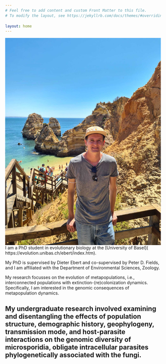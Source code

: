 ```yaml
---
# Feel free to add content and custom Front Matter to this file.
# To modify the layout, see https://jekyllrb.com/docs/themes/#overriding-theme-defaults

layout: home
---
```


<img align="left" width="504" height="672" src="pngs/me.png">
I am a PhD student in evolutionary biology at the [University of Basel]( https://evolution.unibas.ch/ebert/index.htm).  
  
My PhD is supervised by Dieter Ebert and co-supervised by Peter D. Fields, and I am affiliated with the Department of Environmental Sciences, Zoology.  
  
My research focusses on the evolution of metapopulations, i.e., interconnected populations with extinction-(re)colonization dynamics. Specifically, I am interested in the genomic consequences of metapopulation dynamics. 

My undergraduate research involved examining and disentangling the effects of population structure, demographic history, geophylogeny, transmission mode, and host-parasite interactions on the genomic diversity of microsporidia, obligate intracellular parasites phylogenetically associated with the fungi.  
---
  
